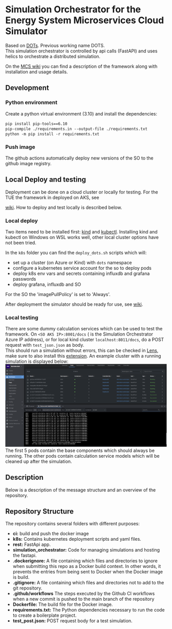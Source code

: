 # Simulation Orchestrator for the Energy System Microservices Cloud Simulator

Based on [DOTs](https://github.com/dots-energy/). Previous working name DOTS.  
This simulation orchestrator is controlled by api calls (FastAPI) and uses helics to orchestrate a distributed simulation.

On the [MCS wiki](https://github.com/EES-TUe/dots-simulation-orchestrator/wiki) you can find a description of the framework along
with installation and usage details.

## Development

### Python environment

Create a python virtual environment (3.10) and install the dependencies:

```console
pip install pip-tools==6.10
pip-compile ./requirements.in --output-file ./requirements.txt
python -m pip install -r requirements.txt
```

### Push image

The github actions automatically deploy new versions of the SO to the github image registry.

## Local Deploy and testing

Deployment can be done on a cloud cluster or locally for testing.
For the TUE the framework in deployed on AKS, see

[wiki](https://github.com/EES-TUe/dots-simulation-orchestrator/wiki#installation).
How to deploy and test locally is described below.

### Local deploy

Two items need to be installed first: [kind](https://kind.sigs.k8s.io/) and
[kubectl](https://kubernetes.io/docs/tasks/tools/).
Installing kind and kubectl on Windows on WSL works well, other local cluster options have not been tried.

In the `k8s` folder you can find the `deploy_dots.sh` scripts which will:

- set up a cluster (on Azure or Kind) with `dots` namespace
- configure a kubernetes service account for the so to deploy pods
- deploy k8s env vars and secrets containing influxdb and grafana passwords
- deploy grafana, influxdb and SO

For the SO the 'imagePullPolicy' is set to 'Always'.

After deployment the simulator should be ready for use, see
[wiki](https://github.com/EES-TUe/dots-simulation-orchestrator/wiki#usage-run-a-simulation).

### Local testing

There are some dummy calculation services which can be used to test the framework.
On `<SO AKS IP>:8001/docs` (<SO AKS IP> is the Simulation Orchestrator Azure IP address), or for local kind cluster
`localhost:8011/docs`, do a POST request with `test_json.json` as body.  
This should run a simulation without errors, this can be checked in [Lens](https://github.com/MuhammedKalkan/OpenLens),
make sure to also install this [extension](https://github.com/alebcay/openlens-node-pod-menu#installing-this-extension).
An example cluster with a running simulation is displayed below:  
![docs/test_simulation_lens.png](docs/test_simulation_lens.png)
The first 5 pods contain the base components which should always be running. The other pods contain calculation service
models which will be cleaned up after the simulation.

## Description

Below is a description of the message structure and an overview of the repository.

## Repository Structure

The repository contains several folders with different purposes:

- **ci:** build and push the docker image
- **k8s:** Contains kubernetes deployment scripts and yaml files.
- **rest:** FastApi app.
- **simulation_orchestrator:** Code for managing simulations and hosting the fastapi.
- **.dockerignore:** A file containing which files and directories to ignore when submitting this repo as a Docker
  build context. In other words, it prevents the entries from being sent to Docker when the Docker image is build.
- **.gitignore:** A file containing which files and directories not to add to the git repository.
- **.github/workflows** The steps executed by the Github CI workflows when a new commit is pushed to the main branch of the repository
- **Dockerfile:** The build file for the Docker image.
- **requirements.txt:** The Python dependencies necessary to run the code to create a boilerplate project.
- **test_post.json:** POST request body for a test simulation.
